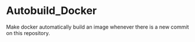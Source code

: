 # Autobuild_Docker
Make docker automatically build an image whenever there is a new commit on this repository.
